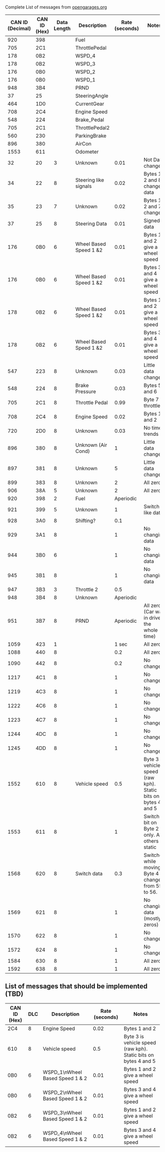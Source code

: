 Complete List of messages from [opengarages.org](http://opengarages.org/index.php/Toyota_CAN_ID?fbclid=IwAR1qkRzXmOjWNUf7wU5yTcUsp_QzRYBQHQt779iyFUstfQD1yGXLd94Ppy8)

| CAN ID (Decimal) | CAN ID (Hex) | Data Length | Description            | Rate (seconds) | Notes                                                           |
| ---------------- | ------------ | ----------- | ---------------------- | -------------- | --------------------------------------------------------------- |
| 920              | 398          |             | Fuel                   |                |                                                                 |
| 705              | 2C1          |             | ThrottlePedal          |                |                                                                 |
| 178              | 0B2          |             | WSPD_4                 |                |                                                                 |
| 178              | 0B2          |             | WSPD_3                 |                |                                                                 |
| 176              | 0B0          |             | WSPD_2                 |                |                                                                 |
| 176              | 0B0          |             | WSPD_1                 |                |                                                                 |
| 948              | 3B4          |             | PRND                   |                |                                                                 |
| 37               | 25           |             | SteeringAngle          |                |                                                                 |
| 464              | 1D0          |             | CurrentGear            |                |                                                                 |
| 708              | 2C4          |             | Engine Speed           |                |                                                                 |
| 548              | 224          |             | Brake_Pedal            |                |                                                                 |
| 705              | 2C1          |             | ThrottlePedal2         |                |                                                                 |
| 560              | 230          |             | ParkingBrake           |                |                                                                 |
| 896              | 380          |             | AirCon                 |                |                                                                 |
| 1553             | 611          |             | Odometer               |                |                                                                 |
| 32               | 20           | 3           | Unknown                | 0.01           | Not Data change                                                 |
| 34               | 22           | 8           | Steering like signals  | 0.02           | Bytes 1-2 and 8 change data                                     |
| 35               | 23           | 7           | Unknown                | 0.02           | Bytes 1-2 and 7 change                                          |
| 37               | 25           | 8           | Steering Data          | 0.01           | Signed data                                                     |
| 176              | 0B0          | 6           | Wheel Based Speed 1 &2 | 0.01           | Bytes 1 and 2 give a wheel speed                                |
| 176              | 0B0          | 6           | Wheel Based Speed 1 &2 | 0.01           | Bytes 3 and 4 give a wheel speed                                |
| 178              | 0B2          | 6           | Wheel Based Speed 1 &2 | 0.01           | Bytes 1 and 2 give a wheel speed                                |
| 178              | 0B2          | 6           | Wheel Based Speed 1 &2 | 0.01           | Bytes 3 and 4 give a wheel speed                                |
| 547              | 223          | 8           | Unknown                | 0.03           | Little data changes                                             |
| 548              | 224          | 8           | Brake Pressure         | 0.03           | Bytes 5 and 6                                                   |
| 705              | 2C1          | 8           | Throttle Pedal         | 0.99           | Byte 7 is throttle                                              |
| 708              | 2C4          | 8           | Engine Speed           | 0.02           | Bytes 1 and 2                                                   |
| 720              | 2D0          | 8           | Unknown                | 0.03           | No time trends                                                  |
| 896              | 380          | 8           | Unknown (Air Cond)     | 1              | Little data changes                                             |
| 897              | 381          | 8           | Unknown                | 5              | Little data changes                                             |
| 899              | 383          | 8           | Unknown                | 2              | All zeros                                                       |
| 906              | 38A          | 5           | Unknown                | 2              | All zeros                                                       |
| 920              | 398          | 2           | Fuel                   | Aperiodic      |                                                                 |
| 921              | 399          | 5           | Unknown                | 1              | Switch like data                                                |
| 928              | 3A0          | 8           | Shifting?              | 0.1            |                                                                 |
| 929              | 3A1          | 8           |                        | 1              | No changing data                                                |
| 944              | 3B0          | 6           |                        | 1              | No changing data                                                |
| 945              | 3B1          | 8           |                        | 1              | No changing data                                                |
| 947              | 3B3          | 3           | Throttle 2             | 0.5            |                                                                 |
| 948              | 3B4          | 8           | Unknown                | Aperiodic      |                                                                 |
| 951              | 3B7          | 8           | PRND                   | Aperiodic      | All zeros (Car was in drive the whole time)                     |
| 1059             | 423          | 1           |                        | 1 sec          | All zeros                                                       |
| 1088             | 440          | 8           |                        | 0.2            | All zeros                                                       |
| 1090             | 442          | 8           |                        | 0.2            | No changes                                                      |
| 1217             | 4C1          | 8           |                        | 1              | No changes                                                      |
| 1219             | 4C3          | 8           |                        | 1              | No changes                                                      |
| 1222             | 4C6          | 8           |                        | 1              | No changes                                                      |
| 1223             | 4C7          | 8           |                        | 1              | No changes                                                      |
| 1244             | 4DC          | 8           |                        | 1              | No changes                                                      |
| 1245             | 4DD          | 8           |                        | 1              | No changes                                                      |
| 1552             | 610          | 8           | Vehicle speed          | 0.5            | Byte 3 is vehicle speed (raw kph). Static bits on bytes 4 and 5 |
| 1553             | 611          | 8           |                        | 1              | Switch bit on Byte 2 only. All others static                    |
| 1568             | 620          | 8           | Switch data            | 0.3            | Switched while moving. Byte 4 changes from 55 to 56.            |
| 1569             | 621          | 8           |                        | 1              | No changing data (mostly zeros)                                 |
| 1570             | 622          | 8           |                        | 1              | No changes                                                      |
| 1572             | 624          | 8           |                        | 1              | No changes                                                      |
| 1584             | 630          | 8           |                        | 1              | All zeros                                                       |
| 1592             | 638          | 8           |                        | 1              | All zeros                                                       |

## List of messages that should be implemented (TBD)

| CAN ID (Hex) | DLC | Description                     | Rate (seconds) | Notes                                                           |
| ------------ | --- | ------------------------------- | -------------- | --------------------------------------------------------------- |
| 2C4          | 8   | Engine Speed                    | 0.02           | Bytes 1 and 2                                                   |
| 610          | 8   | Vehicle speed                   | 0.5            | Byte 3 is vehicle speed (raw kph). Static bits on bytes 4 and 5 |
| 0B0          | 6   | WSPD_1\nWheel Based Speed 1 & 2 | 0.01           | Bytes 1 and 2 give a wheel speed                                |
| 0B0          | 6   | WSPD_2\nWheel Based Speed 1 & 2 | 0.01           | Bytes 3 and 4 give a wheel speed                                |
| 0B2          | 6   | WSPD_3\nWheel Based Speed 1 & 2 | 0.01           | Bytes 1 and 2 give a wheel speed                                |
| 0B2          | 6   | WSPD_4\nWheel Based Speed 1 & 2 | 0.01           | Bytes 3 and 4 give a wheel speed                                |
